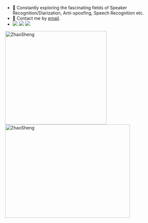 - 👋 Constantly exploring the fascinating fields of Speaker Recognition/Diarization, 
    Anti-spoofing, Speech Recognition etc.
- 💬 Contact me by [email](mailto:zhaosheng@nuaa.edu.cn).
- ![](https://img.shields.io/badge/C++-00599C?logo=cplusplus&logoColor=fff)
![](https://img.shields.io/badge/Python-743ea2?logo=python&logoColor=fff)
![](https://img.shields.io/badge/Go-00ADD8?logo=go&logoColor=white)
<p><img align="left" src="https://github-readme-stats-sigma-five.vercel.app/api/top-langs?username=nuaazs&show_icons=true&locale=en&layout=compact" alt="ZhaoSheng" width="325" height="300" /></p> 
<p>&nbsp;<img align="center" src="https://github-readme-stats-sigma-five.vercel.app/api?username=nuaazs&show_icons=true&locale=en" alt="ZhaoSheng" width="400"  height="300" /></p>

